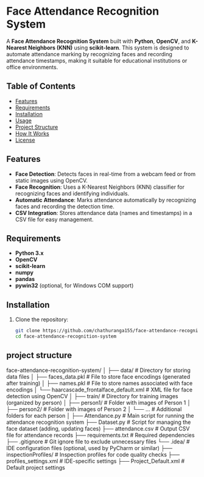 # Face Attendance Recognition System

A **Face Attendance Recognition System** built with **Python**, **OpenCV**, and **K-Nearest Neighbors (KNN)** using **scikit-learn**. This system is designed to automate attendance marking by recognizing faces and recording attendance timestamps, making it suitable for educational institutions or office environments.

## Table of Contents

- [Features](#features)
- [Requirements](#requirements)
- [Installation](#installation)
- [Usage](#usage)
- [Project Structure](#project-structure)
- [How It Works](#how-it-works)
- [License](#license)

## Features

- **Face Detection**: Detects faces in real-time from a webcam feed or from static images using OpenCV.
- **Face Recognition**: Uses a K-Nearest Neighbors (KNN) classifier for recognizing faces and identifying individuals.
- **Automatic Attendance**: Marks attendance automatically by recognizing faces and recording the detection time.
- **CSV Integration**: Stores attendance data (names and timestamps) in a CSV file for easy management.

## Requirements

- **Python 3.x**
- **OpenCV**
- **scikit-learn**
- **numpy**
- **pandas**
- **pywin32** (optional, for Windows COM support)

## Installation

1. Clone the repository:

   ```bash
   git clone https://github.com/chathuranga155/face-attendance-recognition-system.git
   cd face-attendance-recognition-system


## project structure

face-attendance-recognition-system/
│
├── data/                            # Directory for storing data files
│   ├── faces_data.pkl               # File to store face encodings (generated after training)
│   ├── names.pkl                    # File to store names associated with face encodings
│   └── haarcascade_frontalface_default.xml  # XML file for face detection using OpenCV
│
├── train/                           # Directory for training images (organized by person)
│   ├── person1/                     # Folder with images of Person 1
│   ├── person2/                     # Folder with images of Person 2
│   └── ...                          # Additional folders for each person
│
├── Attendance.py                    # Main script for running the attendance recognition system
├── Dataset.py                       # Script for managing the face dataset (adding, updating faces)
├── attendance.csv                   # Output CSV file for attendance records
├── requirements.txt                 # Required dependencies
├── .gitignore                       # Git ignore file to exclude unnecessary files
└── .idea/                           # IDE configuration files (optional, used by PyCharm or similar)
    ├── inspectionProfiles/          # Inspection profiles for code quality checks
    ├── profiles_settings.xml        # IDE-specific settings
    ├── Project_Default.xml          # Default project settings
    


